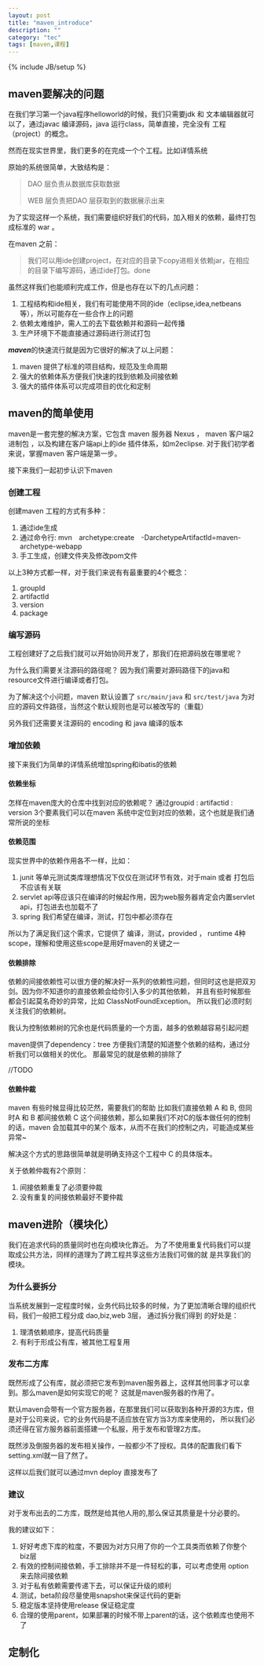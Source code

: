 ```yaml
---
layout: post
title: "maven_introduce"
description: ""
category: "tec"
tags: [maven,课程]
---
```

{% include JB/setup %}

## maven要解决的问题

在我们学习第一个java程序helloworld的时候，我们只需要jdk 和 文本编辑器就可以了，通过javac 编译源码，java 运行class，简单直接，完全没有
工程（project）的概念。

然而在现实世界里，我们更多的在完成一个个工程。比如详情系统

原始的系统很简单，大致结构是：
> DAO 层负责从数据库获取数据
>
> WEB 层负责把DAO 层获取到的数据展示出来

为了实现这样一个系统，我们需要组织好我们的代码，加入相关的依赖，最终打包成标准的 war 。

在maven 之前：

> 我们可以用ide创建project，在对应的目录下copy进相关依赖jar，在相应的目录下编写源码，通过ide打包。done

虽然这样我们也能顺利完成工作，但是也存在以下的几点问题：

1. 工程结构和ide相关，我们有可能使用不同的ide（eclipse,idea,netbeans等），所以可能存在一些合作上的问题
2. 依赖太难维护，需人工的去下载依赖并和源码一起传播
3. 生产环境下不能直接通过源码进行测试打包

***maven***的快速流行就是因为它很好的解决了以上问题：

1. maven 提供了标准的项目结构，规范及生命周期
2. 强大的依赖体系方便我们快速的找到依赖及间接依赖
3. 强大的插件体系可以完成项目的优化和定制

## maven的简单使用

maven是一套完整的解决方案，它包含 maven 服务器 Nexus ， maven 客户端2进制包 ，以及构建在客户端api上的ide 插件体系，如m2eclipse.
对于我们初学者来说，掌握maven 客户端是第一步。

接下来我们一起初步认识下maven

### 创建工程
创建maven 工程的方式有多种：
1. 通过ide生成
2. 通过命令行: mvn　archetype:create　-DarchetypeArtifactId=maven-archetype-webapp
3. 手工生成，创建文件夹及修改pom文件

以上3种方式都一样，对于我们来说有有最重要的4个概念：
1. groupId
2. artifactId 
3. version
4. package

### 编写源码
工程创建好了之后我们就可以开始协同开发了，那我们在把源码放在哪里呢？ 

为什么我们需要关注源码的路径呢？ 因为我们需要对源码路径下的java和resource文件进行编译或者打包。

为了解决这个小问题，maven 默认设置了 `src/main/java` 和 `src/test/java` 为对应的源码文件路径，当然这个默认规则也是可以被改写的（重载）

另外我们还需要关注源码的 encoding 和 java 编译的版本

### 增加依赖
接下来我们为简单的详情系统增加spring和ibatis的依赖

#### 依赖坐标
怎样在maven庞大的仓库中找到对应的依赖呢？
通过groupid : artifactid : version 3个要素我们可以在maven 系统中定位到对应的依赖，这个也就是我们通常所说的坐标

#### 依赖范围
现实世界中的依赖作用各不一样，比如：
1. junit 等单元测试类库理想情况下仅仅在测试环节有效，对于main 或者 打包后不应该有关联
2. servlet api等应该只在编译的时候起作用，因为web服务器肯定会内置servlet api，打包进去也加载不了
3. spring 我们希望在编译，测试，打包中都必须存在

所以为了满足我们这个需求，它提供了 编译，测试，provided ， runtime 4种scope，理解和使用这些scope是用好maven的关键之一

#### 依赖排除
依赖的间接依赖性可以很方便的解决好一系列的依赖性问题，但同时这也是把双刃剑。因为你不知道你的直接依赖会给你引入多少的其他依赖，
并且有些时候那些都会引起莫名奇妙的异常，比如 ClassNotFoundException。 所以我们必须时刻关注我们的依赖树。

我认为控制依赖树的冗余也是代码质量的一个方面，越多的依赖越容易引起问题

maven提供了dependency：tree 方便我们清楚的知道整个依赖的结构，通过分析我们可以做相关的优化。 那最常见的就是依赖的排除了

//TODO


#### 依赖仲裁
maven 有些时候显得比较茫然，需要我们的帮助
比如我们直接依赖 A 和 B, 但同时A 和 B 都间接依赖 C 这个间接依赖，那么如果我们不对C的版本做任何的控制的话，maven 会加载其中的某个
版本，从而不在我们的控制之内，可能造成某些异常~

解决这个方式的思路很简单就是明确支持这个工程中 C 的具体版本。

关于依赖仲裁有2个原则：
1. 间接依赖重复了必须要仲裁
2. 没有重复的间接依赖最好不要仲裁

## maven进阶（模块化）
我们在追求代码的质量同时也在向模块化靠近。 为了不使用重复代码我们可以提取成公共方法，同样的道理为了跨工程共享这些方法我们可做的就
是共享我们的模块。

### 为什么要拆分
当系统发展到一定程度时候，业务代码比较多的时候，为了更加清晰合理的组织代码，我们一般把工程分成 dao,biz,web 3层， 通过拆分我们得到
的好处是：
1. 理清依赖顺序，提高代码质量
2. 有利于形成公有库，被其他工程复用

### 发布二方库
既然形成了公有库，就必须把它发布到maven服务器上，这样其他同事才可以拿到。那么maven是如何实现它的呢？
这就是maven服务器的作用了。

默认maven会带有一个官方服务器，在那里我们可以获取到各种开源的3方库，但是对于公司来说，它的业务代码是不适应放在官方当3方库来使用的，
所以我们必须还得在官方服务器前面搭建一个私服，用于发布和管理2方库。

既然涉及倒服务器的发布相关操作，一般都少不了授权。具体的配置我们看下setting.xml就一目了然了。

这样以后我们就可以通过mvn deploy 直接发布了


### 建议
对于发布出去的二方库，既然是给其他人用的,那么保证其质量是十分必要的。

我的建议如下：
1. 好好考虑下库的粒度，不要因为对方只用了你的一个工具类而依赖了你整个biz层
2. 有效的控制间接依赖，手工排除并不是一件轻松的事，可以考虑使用 option 来去除间接依赖
3. 对于私有依赖需要传递下去，可以保证升级的顺利
4. 测试，beta阶段尽量使用snapshot来保证代码的更新
5. 稳定版本坚持使用release 保证稳定度
6. 合理的使用parent，如果部署的时候不带上parent的话，这个依赖库也使用不了

## 定制化



